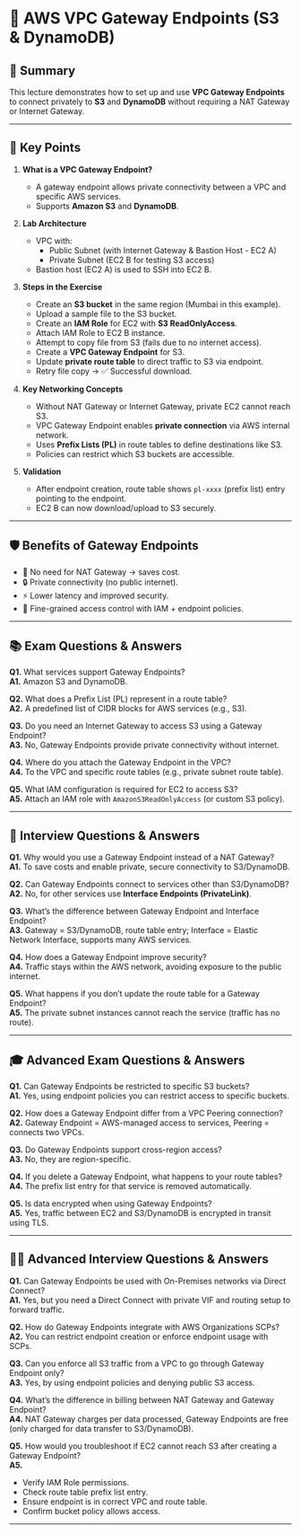 # 🚀 AWS VPC Gateway Endpoints (S3 & DynamoDB)

## 📌 Summary
This lecture demonstrates how to set up and use **VPC Gateway Endpoints** to connect privately to **S3** and **DynamoDB** without requiring a NAT Gateway or Internet Gateway.

---

## 📝 Key Points

1. **What is a VPC Gateway Endpoint?**
   - A gateway endpoint allows private connectivity between a VPC and specific AWS services.
   - Supports **Amazon S3** and **DynamoDB**.

2. **Lab Architecture**
   - VPC with:
     - Public Subnet (with Internet Gateway & Bastion Host - EC2 A)
     - Private Subnet (EC2 B for testing S3 access)
   - Bastion host (EC2 A) is used to SSH into EC2 B.

3. **Steps in the Exercise**
   - Create an **S3 bucket** in the same region (Mumbai in this example).
   - Upload a sample file to the S3 bucket.
   - Create an **IAM Role** for EC2 with **S3 ReadOnlyAccess**.
   - Attach IAM Role to EC2 B instance.
   - Attempt to copy file from S3 (fails due to no internet access).
   - Create a **VPC Gateway Endpoint** for S3.
   - Update **private route table** to direct traffic to S3 via endpoint.
   - Retry file copy → ✅ Successful download.

4. **Key Networking Concepts**
   - Without NAT Gateway or Internet Gateway, private EC2 cannot reach S3.
   - VPC Gateway Endpoint enables **private connection** via AWS internal network.
   - Uses **Prefix Lists (PL)** in route tables to define destinations like S3.
   - Policies can restrict which S3 buckets are accessible.

5. **Validation**
   - After endpoint creation, route table shows `pl-xxxx` (prefix list) entry pointing to the endpoint.
   - EC2 B can now download/upload to S3 securely.

---

## 🛡️ Benefits of Gateway Endpoints
- 🚫 No need for NAT Gateway → saves cost.
- 🔒 Private connectivity (no public internet).
- ⚡ Lower latency and improved security.
- 🎯 Fine-grained access control with IAM + endpoint policies.

---

## 📚 Exam Questions & Answers

**Q1.** What services support Gateway Endpoints?  
**A1.** Amazon S3 and DynamoDB.  

**Q2.** What does a Prefix List (PL) represent in a route table?  
**A2.** A predefined list of CIDR blocks for AWS services (e.g., S3).  

**Q3.** Do you need an Internet Gateway to access S3 using a Gateway Endpoint?  
**A3.** No, Gateway Endpoints provide private connectivity without internet.  

**Q4.** Where do you attach the Gateway Endpoint in the VPC?  
**A4.** To the VPC and specific route tables (e.g., private subnet route table).  

**Q5.** What IAM configuration is required for EC2 to access S3?  
**A5.** Attach an IAM role with `AmazonS3ReadOnlyAccess` (or custom S3 policy).  

---

## 💼 Interview Questions & Answers

**Q1.** Why would you use a Gateway Endpoint instead of a NAT Gateway?  
**A1.** To save costs and enable private, secure connectivity to S3/DynamoDB.  

**Q2.** Can Gateway Endpoints connect to services other than S3/DynamoDB?  
**A2.** No, for other services use **Interface Endpoints (PrivateLink)**.  

**Q3.** What’s the difference between Gateway Endpoint and Interface Endpoint?  
**A3.** Gateway = S3/DynamoDB, route table entry; Interface = Elastic Network Interface, supports many AWS services.  

**Q4.** How does a Gateway Endpoint improve security?  
**A4.** Traffic stays within the AWS network, avoiding exposure to the public internet.  

**Q5.** What happens if you don’t update the route table for a Gateway Endpoint?  
**A5.** The private subnet instances cannot reach the service (traffic has no route).  

---

## 🎓 Advanced Exam Questions & Answers

**Q1.** Can Gateway Endpoints be restricted to specific S3 buckets?  
**A1.** Yes, using endpoint policies you can restrict access to specific buckets.  

**Q2.** How does a Gateway Endpoint differ from a VPC Peering connection?  
**A2.** Gateway Endpoint = AWS-managed access to services, Peering = connects two VPCs.  

**Q3.** Do Gateway Endpoints support cross-region access?  
**A3.** No, they are region-specific.  

**Q4.** If you delete a Gateway Endpoint, what happens to your route tables?  
**A4.** The prefix list entry for that service is removed automatically.  

**Q5.** Is data encrypted when using Gateway Endpoints?  
**A5.** Yes, traffic between EC2 and S3/DynamoDB is encrypted in transit using TLS.  

---

## 🧑‍💻 Advanced Interview Questions & Answers

**Q1.** Can Gateway Endpoints be used with On-Premises networks via Direct Connect?  
**A1.** Yes, but you need a Direct Connect with private VIF and routing setup to forward traffic.  

**Q2.** How do Gateway Endpoints integrate with AWS Organizations SCPs?  
**A2.** You can restrict endpoint creation or enforce endpoint usage with SCPs.  

**Q3.** Can you enforce all S3 traffic from a VPC to go through Gateway Endpoint only?  
**A3.** Yes, by using endpoint policies and denying public S3 access.  

**Q4.** What’s the difference in billing between NAT Gateway and Gateway Endpoint?  
**A4.** NAT Gateway charges per data processed, Gateway Endpoints are free (only charged for data transfer to S3/DynamoDB).  

**Q5.** How would you troubleshoot if EC2 cannot reach S3 after creating a Gateway Endpoint?  
**A5.**  
- Verify IAM Role permissions.  
- Check route table prefix list entry.  
- Ensure endpoint is in correct VPC and route table.  
- Confirm bucket policy allows access.  

---


